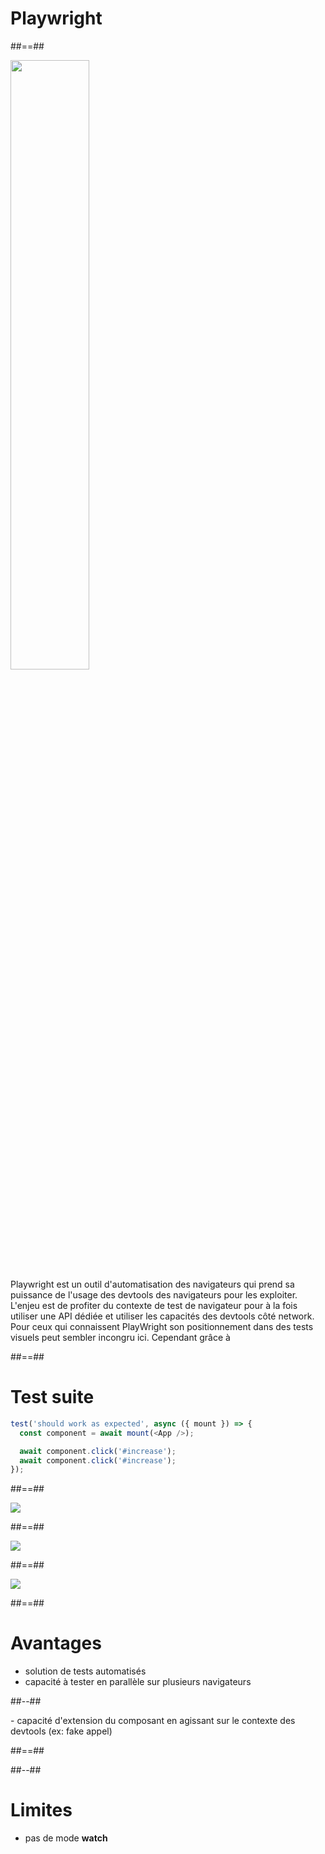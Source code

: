 <!-- .slide: class="transition bg-pink" -->

# Playwright

##==##

<div class="full-center sas-images-container">
  <img src="assets/images/playwright.png" width='50%' height='50%'>
</div>

<aside class="notes">
Playwright est un outil d'automatisation des navigateurs qui prend sa puissance de l'usage des devtools des navigateurs pour les exploiter.
L'enjeu est de profiter du contexte de test de navigateur pour à la fois utiliser une API dédiée et utiliser les capacités des devtools côté network.
Pour ceux qui connaissent PlayWright son positionnement dans des tests visuels peut sembler incongru ici.
Cependant grâce à 
</aside>

##==##

# Test suite

<!-- .slide: class="with-code" -->
```js
test('should work as expected', async ({ mount }) => {
  const component = await mount(<App />);

  await component.click('#increase');
  await component.click('#increase');
});

```
<!-- .element: class="big-code" -->

##==##

<div class='full-center'>
<img src="assets/images/jest-preview-2.png">
</div>

##==##

<div class='full-center'>
  <img src="assets/images/playwright-angular.png">
</div>

##==##

<div class='full-center'>
  <img src="assets/images/playwright-younes.png">
</div>

##==##

<!-- .slide: class="two-column" -->

# Avantages

- solution de tests automatisés
- capacité à tester en parallèle sur plusieurs navigateurs

##--##

<!-- .slide: data-background="./web_modules/sfeir-school-theme/images/bg-blue-1.png" -->

<aside class="notes">
- capacité d'extension du composant en agissant sur le contexte des devtools (ex: fake appel)
</aside>

##==##

<!-- .slide: class="two-column" data-background="./web_modules/sfeir-school-theme/images/bg-blue-3.png" -->

##--##

# Limites

- pas de mode **watch**

